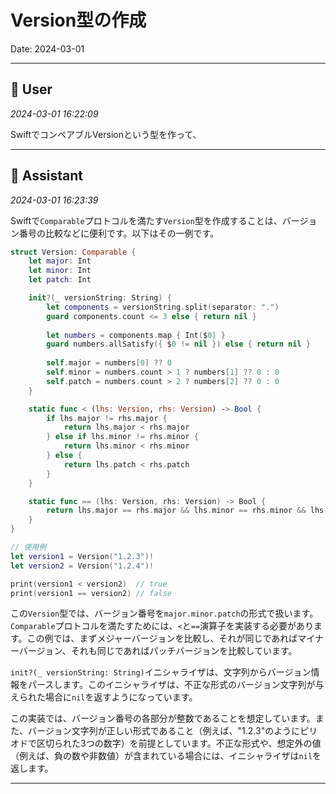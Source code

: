 # Version型の作成

Date: 2024-03-01

---

## 👤 User
*2024-03-01 16:22:09*

SwiftでコンペアブルVersionという型を作って、

---

## 🤖 Assistant
*2024-03-01 16:23:39*

Swiftで`Comparable`プロトコルを満たす`Version`型を作成することは、バージョン番号の比較などに便利です。以下はその一例です。

```swift
struct Version: Comparable {
    let major: Int
    let minor: Int
    let patch: Int

    init?(_ versionString: String) {
        let components = versionString.split(separator: ".")
        guard components.count <= 3 else { return nil }
        
        let numbers = components.map { Int($0) }
        guard numbers.allSatisfy({ $0 != nil }) else { return nil }
        
        self.major = numbers[0] ?? 0
        self.minor = numbers.count > 1 ? numbers[1] ?? 0 : 0
        self.patch = numbers.count > 2 ? numbers[2] ?? 0 : 0
    }

    static func < (lhs: Version, rhs: Version) -> Bool {
        if lhs.major != rhs.major {
            return lhs.major < rhs.major
        } else if lhs.minor != rhs.minor {
            return lhs.minor < rhs.minor
        } else {
            return lhs.patch < rhs.patch
        }
    }

    static func == (lhs: Version, rhs: Version) -> Bool {
        return lhs.major == rhs.major && lhs.minor == rhs.minor && lhs.patch == rhs.patch
    }
}

// 使用例
let version1 = Version("1.2.3")!
let version2 = Version("1.2.4")!

print(version1 < version2)  // true
print(version1 == version2) // false
```

この`Version`型では、バージョン番号を`major.minor.patch`の形式で扱います。`Comparable`プロトコルを満たすためには、`<`と`==`演算子を実装する必要があります。この例では、まずメジャーバージョンを比較し、それが同じであればマイナーバージョン、それも同じであればパッチバージョンを比較しています。

`init?(_ versionString: String)`イニシャライザは、文字列からバージョン情報をパースします。このイニシャライザは、不正な形式のバージョン文字列が与えられた場合に`nil`を返すようになっています。

この実装では、バージョン番号の各部分が整数であることを想定しています。また、バージョン文字列が正しい形式であること（例えば、"1.2.3"のようにピリオドで区切られた3つの数字）を前提としています。不正な形式や、想定外の値（例えば、負の数や非数値）が含まれている場合には、イニシャライザは`nil`を返します。

---
